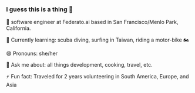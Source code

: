### I guess this is a thing 👋

👾 software engineer at Federato.ai based in San Francisco/Menlo Park, California.

🌱 Currently learning: scuba diving, surfing in Taiwan, riding a motor-bike 🏍

😄 Pronouns: she/her

💬 Ask me about: all things development, cooking, travel, etc.

⚡ Fun fact: Traveled for 2 years volunteering in South America, Europe, and Asia 

<!--
**enigmatikme/enigmatikme** is a ✨ _special_ ✨ repository because its `README.md` (this file) appears on your GitHub profile.

Here are some ideas to get you started:

- 🔭 I’m currently working on ...
- 🌱 I’m currently learning ...
- 👯 I’m looking to collaborate on ...
- 🤔 I’m looking for help with ...
- 💬 Ask me about ...
- 📫 How to reach me: ...
- 😄 Pronouns: ...
- ⚡ Fun fact: ...
-->
